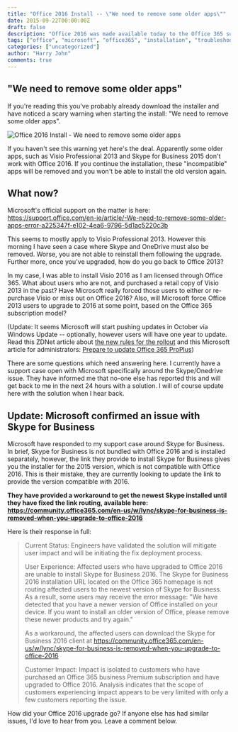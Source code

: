 ```yaml
---
title: "Office 2016 Install -- \"We need to remove some older apps\""
date: 2015-09-22T00:00:00Z
draft: false
description: "Office 2016 was made available today to the Office 365 subscribers running on PC -- it has been available to Mac users since July. However the installation might not go as smoothly as you would expect, especially if you have some older non-365 Office type applications installed."
tags: ["office", "microsoft", "office365", "installation", "troubleshooting"]
categories: ["uncategorized"]
author: "Harry John"
comments: true
---
```


## "We need to remove some older apps"

If you're reading this you've probably already download the installer and have noticed a scary warning when starting the install: "We need to remove some older apps".

![Office 2016 Install - We need to remove some older apps](/images/Office-2016-Remove-Some-Older-Apps-300x234.png)

If you haven't see this warning yet here's the deal. Apparently some older apps, such as Visio Professional 2013 and Skype for Business 2015 don't work with Office 2016. If you continue the installation, these "incompatible" apps will be removed and you won't be able to install the old version again.

## What now?

Microsoft's official support on the matter is here: https://support.office.com/en-ie/article/-We-need-to-remove-some-older-apps-error-a225347f-e102-4ea6-9796-5d1ac5220c3b

This seems to mostly apply to Visio Professional 2013. However this morning I have seen a case where Skype and OneDrive must also be removed. Worse, you are not able to reinstall them following the upgrade. Further more, once you've upgraded, how do you go back to Office 2013?

In my case, I was able to install Visio 2016 as I am licensed through Office 365. What about users who are not, and purchased a retail copy of Visio 2013 in the past? Have Microsoft really forced those users to either or re-purchase Visio or miss out on Office 2016? Also, will Microsoft force Office 2013 users to upgrade to 2016 at some point, based on the Office 365 subscription model?

(Update: It seems Microsoft will start pushing updates in October via Windows Update -- optionally, however users will have one year to update. Read this ZDNet article about [the new rules for the rollout](http://www.zdnet.com/article/microsofts-office-2016-the-new-rules-for-the-rollout-starting-september-22/) and this Microsoft article for administrators: [Prepare to update Office 365 ProPlus](https://technet.microsoft.com/en-us/library/mt422981.aspx))

There are some questions which need answering here. I currently have a support case open with Microsoft specifically around the Skype/Onedrive issue. They have informed me that no-one else has reported this and will get back to me in the next 24 hours with a solution. I will of course update here with the solution when I hear back.

## Update: Microsoft confirmed an issue with Skype for Business

Microsoft have responded to my support case around Skype for Business. In brief, Skype for Business is not bundled with Office 2016 and is installed separately, however, the link they provide to install Skype for Business gives you the installer for the 2015 version, which is not compatible with Office 2016. This is their mistake, they are currently looking to update the link to provide the version compatible with 2016.

**They have provided a workaround to get the newest Skype installed until they have fixed the link routing, available here: https://community.office365.com/en-us/w/lync/skype-for-business-is-removed-when-you-upgrade-to-office-2016**

Here is their response in full:

> Current Status: Engineers have validated the solution will mitigate user impact and will be initiating the fix deployment process.
>
> User Experience: Affected users who have upgraded to Office 2016 are unable to install Skype for Business 2016. The Skype for Business 2016 installation URL located on the Office 365 homepage is not routing affected users to the newest version of Skype for Business. As a result, some users may receive the error message: "We have detected that you have a newer version of Office installed on your device. If you want to install an older version of Office, please remove these newer products and try again."
>
> As a workaround, the affected users can download the Skype for Business 2016 client at https://community.office365.com/en-us/w/lync/skype-for-business-is-removed-when-you-upgrade-to-office-2016
>
> Customer Impact: Impact is isolated to customers who have purchased an Office 365 business Premium subscription and have upgraded to Office 2016. Analysis indicates that the scope of customers experiencing impact appears to be very limited with only a few customers reporting the issue.

How did your Office 2016 upgrade go? If anyone else has had similar issues, I'd love to hear from you. Leave a comment below. 
